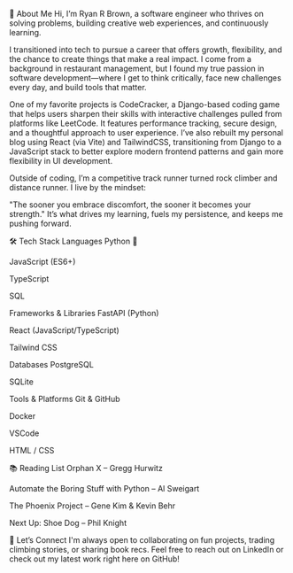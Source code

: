 👋 About Me
Hi, I’m Ryan R Brown, a software engineer who thrives on solving problems, building creative web experiences, and continuously learning.

I transitioned into tech to pursue a career that offers growth, flexibility, and the chance to create things that make a real impact. I come from a background in restaurant management, but I found my true passion in software development—where I get to think critically, face new challenges every day, and build tools that matter.

One of my favorite projects is CodeCracker, a Django-based coding game that helps users sharpen their skills with interactive challenges pulled from platforms like LeetCode. It features performance tracking, secure design, and a thoughtful approach to user experience. I’ve also rebuilt my personal blog using React (via Vite) and TailwindCSS, transitioning from Django to a JavaScript stack to better explore modern frontend patterns and gain more flexibility in UI development.

Outside of coding, I’m a competitive track runner turned rock climber and distance runner. I live by the mindset:

"The sooner you embrace discomfort, the sooner it becomes your strength."
It’s what drives my learning, fuels my persistence, and keeps me pushing forward.

🛠 Tech Stack
Languages
Python 🐍

JavaScript (ES6+)

TypeScript

SQL

Frameworks & Libraries
FastAPI (Python)

React (JavaScript/TypeScript)

Tailwind CSS

Databases
PostgreSQL

SQLite

Tools & Platforms
Git & GitHub

Docker

VSCode

HTML / CSS

📚 Reading List
Orphan X – Gregg Hurwitz

Automate the Boring Stuff with Python – Al Sweigart

The Phoenix Project – Gene Kim & Kevin Behr

Next Up: Shoe Dog – Phil Knight

🤝 Let’s Connect
I'm always open to collaborating on fun projects, trading climbing stories, or sharing book recs. Feel free to reach out on LinkedIn or check out my latest work right here on GitHub!
